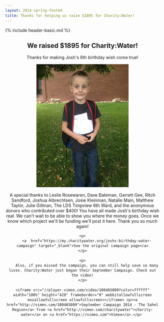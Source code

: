 ```yaml
---
layout: 2014-spring-footed
title: Thanks for helping us raise $1895 for Charity:Water!
---
```

<style>
	section {
		text-align: center;
	}

	.hero-cw {
		width: auto; 
		height: auto; 
		background: url('/a/images/2014-08-19-josh-1st-grade.jpg') no-repeat center center;
		background-size: contain;
		margin-bottom: 4px;
		min-height: 300px;
	}

	.content-max {
		max-width: 360px;
		margin: 0px auto;
	}

	@media (min-width: 700px) {
	  	.content-max {
			max-width: 760px;
			margin: 0px auto;
		}
	}

</style>

{% include header-basic.md %}

<section class="content-max">
	<div>
		<h1>We raised $1895 for Charity:Water!</h1>
		<p>
			Thanks for making Josh's 6th birthday wish come true!
		</p>
	</div>
	<img height="400px" src="/a/images/2014-08-19-josh-1st-grade.jpg" />
</section>

<section class="content-max">
	<p>
		A special thanks to Leslie Rosewaren, Dave Bateman, Garrett Gee, Ritch Sandford, Joshua Albrechtsen, Josie Kleinman, Natalie Main, Matthew Taylor, Julie Gillman, The LDS Timpview 6th Ward, and the anonymous donors who contributed over $400! You have all made Josh's birthday wish real. We can't wait to be able to show you where the money goes. Once we know which project we'll be funding we'll post it here. Thank you so much again!
	</p>

	<p>
		<a  href="https://my.charitywater.org/joshs-birthday-water-campaign" target="_blank">See the original campaign page</a>
	</p>

	<p>
		Also, if you missed the campaign, you can still help save so many lives. Charity:Water just began their September Campaign. Check out the video!
	</p>

	<iframe src="//player.vimeo.com/video/100465809?color=ffffff" width="100%" height="428" frameborder="0" webkitallowfullscreen mozallowfullscreen allowfullscreen></iframe> <p><a href="http://vimeo.com/100465809">September Campaign 2014 - The Sahel Region</a> from <a href="http://vimeo.com/charitywater">charity: water</a> on <a href="https://vimeo.com">Vimeo</a>.</p>	

</section>

<br/>